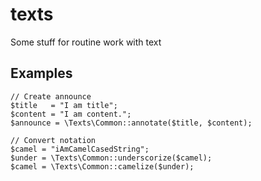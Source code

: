 texts
=====

Some stuff for routine work with text

Examples
--------

    // Create announce
    $title   = "I am title";
    $content = "I am content.";
    $announce = \Texts\Common::annotate($title, $content);

    // Convert notation
    $camel = "iAmCamelCasedString";
    $under = \Texts\Common::underscorize($camel);
    $camel = \Texts\Common::camelize($under);